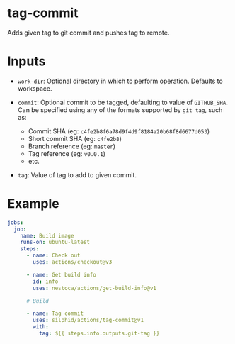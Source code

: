 # tag-commit

Adds given tag to git commit and pushes tag to remote.

# Inputs

- `work-dir`: Optional directory in which to perform operation. Defaults to workspace.

- `commit`: Optional commit to be tagged, defaulting to value of `GITHUB_SHA`. Can be specified using any of the formats supported by `git tag`, such as:
  - Commit SHA (eg: `c4fe2b8f6a78d9f4d9f8184a20b68f8d6677d053`)
  - Short commit SHA (eg: `c4fe2b8`)
  - Branch reference (eg: `master`)
  - Tag reference (eg: `v0.0.1`)
  - etc.

- `tag`: Value of tag to add to given commit.

# Example

```yaml
jobs:
  job:
    name: Build image
    runs-on: ubuntu-latest
    steps:
      - name: Check out
        uses: actions/checkout@v3

      - name: Get build info
        id: info
        uses: nestoca/actions/get-build-info@v1

      # Build

      - name: Tag commit
        uses: silphid/actions/tag-commit@v1
        with:
          tag: ${{ steps.info.outputs.git-tag }}
```
